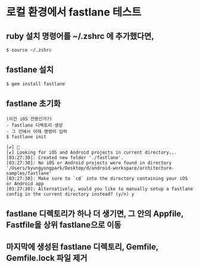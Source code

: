 # 로컬 환경에서 fastlane 테스트
## ruby 설치 명령어를 ~/.zshrc 에 추가했다면,
```
$ source ~/.zshrc
```
## fastlane 설치
```
$ gem install fastlane
```
## fastlane 초기화
```
(이건 iOS 전용인가?)
- fastlane 디렉토리 생성 
- 그 안에서 아래 명령어 입력
$ fastlane init

[✔] 🚀 
[✔] Looking for iOS and Android projects in current directory...
[03:27:30]: Created new folder './fastlane'.
[03:27:30]: No iOS or Android projects were found in directory '/Users/byungyongpark/Desktop/d/android-workspace/architecture-samples/fastlane'
[03:27:30]: Make sure to `cd` into the directory containing your iOS or Android app
[03:27:30]: Alternatively, would you like to manually setup a fastlane config in the current directory instead? (y/n) y
```
## fastlane 디렉토리가 하나 더 생기면, 그 안의 Appfile, Fastfile을 상위 fastlane으로 이동
## 마지막에 생성된 fastlane 디렉토리, Gemfile, Gemfile.lock 파일 제거
